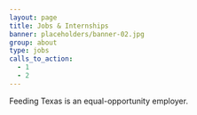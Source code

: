 ```yaml
---
layout: page
title: Jobs & Internships
banner: placeholders/banner-02.jpg
group: about
type: jobs
calls_to_action:
  - 1
  - 2
---
```

Feeding Texas is an equal-opportunity employer. 
